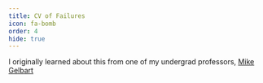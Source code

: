 ```yaml
---
title: CV of Failures
icon: fa-bomb
order: 4
hide: true
---
```


I originally learned about this from one of my undergrad professors, [Mike Gelbart](https://www.cs.ubc.ca/~mgelbart/CV_of_Failures_MG.pdf)
